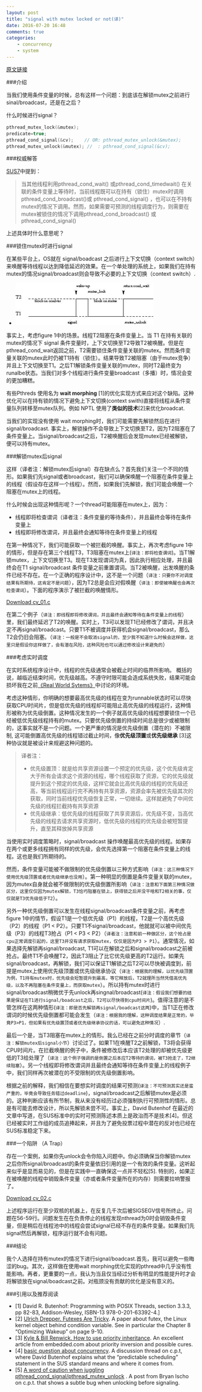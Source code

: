 ```yaml
---
layout: post
title: "signal with mutex locked or not(译)"
date: 2016-07-20 16:48
comments: true
categories:
    - concurrency
    - system
---
```


[原文链接](http://www.domaigne.com/blog/computing/condvars-signal-with-mutex-locked-or-not/)

###介绍

当我们使用条件变量的时候，总有这样一个问题：到底该在解锁mutex之前进行sinal/broadcast，还是在之后？


什么时候进行signal？

``` c
pthread_mutex_lock(&mutex);
predicate=true;
pthread_cond_signal(&cv);    // OR: pthread_mutex_unlock(&mutex);
pthread_mutex_unlock(&mutex); //  : pthread_cond_signal(&cv);

```

###权威解答

[SUS7](http://pubs.opengroup.org/onlinepubs/9699919799/functions/pthread_cond_signal.html)中提到：
>当其他线程利用pthread_cond_wait() 或pthread_cond_timedwait() 在关联的条件变量上等待时，当前线程既可以在持有（锁住）mutex时调用pthread_cond_broadcast()或 pthread_cond_signal() ，也可以在不持有mutex的情况下调用。然而，如果需要可预测的线程调度行为，则需要在mutex被锁住的情况下调用pthread_cond_broadcast() 或 pthread_cond_signal()

上述具体时什么意思呢？

###锁住mutex时进行signal


在某些平台上，OS就在 signal/boadcast 之后进行上下文切换（context switch）来唤醒等待线程以达到降低延迟的效果。在一个单处理的系统上，如果我们在持有mutex的情况signal/broadcast则会导致不必要的上下文切换（context switch）.

- ![Fig 1- 锁住mutex时进行signal，我们造成了两次不必要的上下文切换（context switch）](/images/blog_images/signal-ctx-switch.jpg)

事实上，考虑figure 1中的场景。线程T2阻塞在条件变量上。当 T1 在持有关联的mutex的情况下 signal 条件变量时，上下文切换至T2导致T2被唤醒。但是在pthread_cond_wait返回之前，T2需要锁住条件变量关联的mutex。然而条件变量关联的mutex此时仍被T1持有（锁住）。结果导致T2被阻塞（由于mutex竞争）并且上下文切换至T1。之后T1解锁条件变量关联的mutex，同时T2最终变为runalbe状态。当我们对多个线程进行条件变量broadcast（多播）时，情况会变的更加糟糕。

有些Pthreds 使用名为 **wait morphing** [1]的优化实现方式来应对这个缺陷。这种优化可以在持有锁的情况下避免上下文切换(context swith)直接将线程从条件变量队列转移至mutex队列。例如 NPTL 使用了**类似的技术**[2]来优化broadcat.

当我们的实现没有使用 wait morphing时，我们可能需要先解锁然后在进行 signal/broadcast. 事实上，解锁操作不会导致上下文切换至T2，因为T2阻塞在了条件变量上。当signal/broadcast之后，T2被唤醒后会发现mutex已经被解锁，便可以持有mutex。


###解锁mutex后signal

这样（译者注：解锁mutex后signal）存在缺点么？首先我们关注一个不同的情形。如果我们先signal或者broadcast，我们可以确保唤醒一个阻塞在条件变量上的线程（假设存在这样一个线程）。然而，如果我们先解锁，我们可能会唤醒一个阻塞在mutex上的线程。

什么时候会出现这种情形呢？一个thread可能阻塞在mutex上，因为：

- 线程即将检查谓词（译者注：条件变量的等待条件），并且最终会等待在条件变量上
- 线程即将修改谓词，并且最终会通知等待在条件变量上的线程

在第一种情况下，我们可能获取一个被拦截的唤醒。事实上，再次考虑figure 1中的情形，但是存在第三个线程T3，T3阻塞在mutex上(`译注：即将检查谓词`)。当T1解锁mutex，上下文切换至T3。现在T3发现谓词为真，因此执行相应处理，并且最终会在T1 signal/broadcast 条件变量之前重置谓词。当T2被唤醒，出发唤醒的条件已经不存在。在一个正确的程序设计中，这不是一个问题（`译注：只要你不对调度结果有所期待，这肯定不是问题`），因为T2总是会应对假唤醒（`译注：即使被唤醒也会再次检查谓词`）。下面的程序演示了被拦截的唤醒情形。

[Download cv_01.c](http://www.domaigne.com/blog/wp-content/plugins/wp-codebox/wp-codebox.php?p=33&download=cv_01.c)

在第二个例子（`译注：即线程即将修改谓词，并且最终会通知等待在条件变量上的线程`）里，我们最终延迟了T2的唤醒。实时上，T3可以发现T1已经修改了谓词，并且决定不再signal/broadcast。只要T1不被调度并获得机会signal/broadcast，那么T2会仍旧会阻塞。（`译注：一般是不会取消signal的，至少我不知道什么时候会这样做，这里只是假设你这样做了，会有潜在风险，这种风险也可以通过修改设计来避免的`）

###考虑实时调度

在实时系统程序设计中，线程的优先级通常会被截止时间的临界所影响。 概括的说，越临近结束时间，优先级越高。不遵守时限可能会造成系统失败，结果可能会损坏我在之前[《Real World Sytems》](http://www.domaigne.com/blog/computing/real-world-systems/)中讨论的环境。

考虑这种情形，你明确的想要最高优先级的线程在变为runnable状态时可以尽快获取CPU时间片，但是低优先级的线程却可能阻止高优先级的线程运行，这种情形被称为优先级倒置。这种情况发生的一个例子就高优先级的线程想要锁住一个已经被低优先级线程持有的mutex。只要优先级倒置的持续时间总是很少或被限制的，这事实就不是一个问题。一个更严重的情况是优先级倒置（潜在的）不被限制, 这可能倒置高优先级的线程错过截止时间，像**优先级顶置**或**优先级继承** [3]这种协议就是被设计来规避这种问题的。
> 译者注：
> - 优先级置顶：就是给共享资源设置一个预定的优先级，这个优先级肯定大于所有会请求这个资源的线程，哪个线程获取了资源，它的优先级就提升到这个预定的优先级，这样它就会比高优先级的线程的优先级还高，等当前线程运行完不再持有共享资源，资源会率先被优先级其次的获取，同时当前线程优先级恢复正常，一切继续。这样就避免了中间优先级的线程拦截持有共享资源
> - 优先级继承：低优先级的线程获取了共享资源后，优先级不变，当高优先级的线程去请求共享资源时，低优先级的线程的优先级会被短暂提升，直至其释放掉共享资源

当使用实时调度策略时，signal/broadcast 操作唤醒最高优先级的线程。如果存在两个或更多线程拥有同样的优先级，会优先选择第一个阻塞在条件变量上的线程。这也是我们所期待的。

然而，条件变量可能被不做限制的优先级倒置以三种方式影响（`译注：这三种情况下使用优先级顶置或者优先级继承也没用`）。第一种明显的倒置是条件变量关联的mutex，因为mutex自身就会被不做限制的优先级倒置所影响（`译注：注意和下面第三种情况做区分，这里仅仅因为mutex解锁，T3恰巧阻塞在锁上，获得锁之后并没干啥和T2相关的事，仅仅就是T3优先级低于T2`）。

另外一种优先级倒置可以发生在线程signal/broadcast条件变量之前，再考虑figure 1中的情节，假设T1是一个低优先级（P1）的线程，T2是一个高优先级（P2）的线程（P1 < P2）。只要T1不signal/broadcast，他就就可以被中间优先级（P3）的线程T3抢占（P1 < P3 < P2）（`译者注：注意和前一种做区分，这个抢占是cpu正常调度引起的，这里T3并没有请求获取mutex，仅仅是因为P3 > P1`）。通常情况，如果选择先解锁再signal/broadcast, T1可以在解锁之后和signal/broadcast之前被抢占。最终T1不会唤醒T2，因此T3阻止了比它优先级更高的T2运行。如果先signal/broadcast，再解锁，我们可以保证T1解锁之后T2可以尽快被调度到，前提是mutex上使用优先级顶置或优先级继承协议（`译注：根据我的理解，以优先级顶置为例，T1持有mutex时，优先级会短暂提升到最高，等它释放后，T2就理所当然凭借高优先级，以及不再阻塞在条件变量上，而获取mutex`）。所以持有mutex时进行signal/broadcast稍微优于先unlock再singnal/broadcast(`译注：假设我们想要的结果是保证在T1进行signal/boadcast之后，T2可以尽快得到cpu时间片`)。值得注意的是不管怎样在这两种情形(`译注：即是否先解锁再signal/boadcast这两`)中，当T1正在修改谓词的时候优先级倒置都可能会发生（`译注：根据我的理解，这种调度结果是正常的，毕竟P3>P1，但如果有优先级置顶或者优先级继承协议的话，可以避免这种情况`）.

最后一个是，当T3阻塞在mutex上的情形。我么已经在之前分时调度的章节（`译注：解锁mutex后signal小节`）讨论过了。如果T1在唤醒T2之前解锁，T3将会获得CPU时间片。在拦截唤醒的例子中，条件被修改后本应该T2处理的却被优先级更低的T3给处理了（`译注：这个例子强调的是倒置之后本应T2等待的谓词，被T3抢走了，T2继续阻塞`）。另一个线程即将修改谓词并且最终会通知等待在条件变量上的线程例子中，我们同样再次被潜在的不受限制的优先级倒置影响。

根据之前的解释，我们相信在要想实时调度的结果可预测(`译注：不可预测其实还是蛮严重的，毕竟会导致任务错过deadline`)，signal/broadcast之后解锁mutex是必须的。这种判断应该有所节制，我从来没有经历过必须强制执行可预测性的情形。总是有可能去修改设计，所以先解锁未尝不可。事实上，David Butenhof 在最近的文章中写道，在SUS标准中的实时可预测陈述本质上是政治而不是技术[4]。但这已经被实时工作组的成员追捧起来，并且为了避免投票过程中潜在的反对也已经在SUS标准稳定下来。


###一个陷阱 （A Trap）

存在一个案例，如果你先unlock会令你陷入问题中。你必须确保当你解锁mutex之后你所signal/broadcast的条件变量依旧引用的是一个有效的条件变量。这听起来似乎是显而易见的，但是在实践中一直确保这一点并不轻松[5]. 特别的，如果正在被唤醒的线程中销毁条件变量（亦或者条件变量所在的内存）则需要拉响警报了。

[Download cv_02.c](http://www.domaigne.com/blog/wp-content/plugins/wp-codebox/wp-codebox.php?p=33&download=cv_02.c)

上述程序运行在至少双核的机器上，在反复几千次后被SIGSEGV信号所终止。问题在56-59行。问题发生在在负责停止的线程发现nthread为0时会销毁条件变量，但是稍后在线程池中的线程会尝试signal已经不存在的条件变量。如果我们先signal然后再解锁，程序运行就不会有问题。

###结论

我个人选择在持有mutex的情况下进行signal/boadcast.首先，我可以避免一些晦涩的bug。其次，这样做在使用wait morphing优化实现的pthread中几乎没有性能影响。再者，更重要的一点，我认为当且仅当经过分析有明显的性能提升时才会将解锁放在signal/boadcast之前。对瓶颈没有贡献的优化是没有意义的。

###引用以及推荐阅读

- [1] David R. Butenhof: Programming with POSIX Threads, section 3.3.3, pp 82-83, Addison-Wesley, ISBN-13 978-0-201-63392-4.]
- [2] [Ulrich Drepper. Futexes Are Tricky](https://www.akkadia.org/drepper/futex.pdf). A paper about futex, the Linux kernel object behind condition variable. See in particular the Chapter 8 “Optimizing Wakeup” on page 9-10.
- [3] [Kyle & Bill Renwick. How to use priority inheritance](http://www.cs.rice.edu/~mgricken/teaching/402/09-spring/readings/PriorityInversion.html). An excellent article from embedded.com about priority inversion and possible cures.
- [4] [basic question about concurrency](https://groups.google.com/forum/#!topic/comp.programming.threads/wEUgPq541v8). A discussion thread on c.p.t, where David Butenhof explains what the “predictable scheduling” statement in the SUS standard means and where it comes from.
- [5] [A word of caution when juggling pthread_cond_signal/pthread_mutex_unlock](http://groups.google.de/group/comp.programming.threads/browse_thread/thread/23dd5883dc36d14a/7e5fcdf360543375) . A post from Bryan Ischo on c.p.t. that shows a subtle bug when unlocking before signaling.

